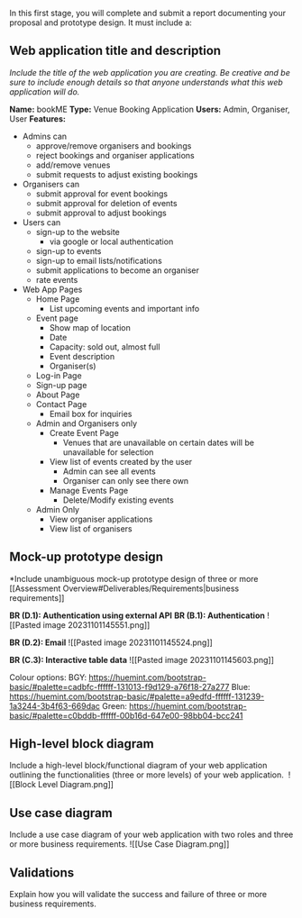 

In this first stage, you will complete and submit a report documenting your proposal and prototype design. It must include a:

## Web application title and description
*Include the title of the web application you are creating. Be creative and be sure to include enough details so that anyone understands what this web application will do.*

**Name:** bookME
**Type:** Venue Booking Application
**Users:** Admin, Organiser, User
**Features:** 
- Admins can
	- approve/remove organisers and bookings
	- reject bookings and organiser applications
	- add/remove venues
	- submit requests to adjust existing bookings
- Organisers can
	- submit approval for event bookings
	- submit approval for deletion of events
	- submit approval to adjust bookings
- Users can
	- sign-up to the website
		- via google or local authentication
	- sign-up to events
	- sign-up to email lists/notifications
	- submit applications to become an organiser
	- rate events
- Web App Pages
	- Home Page
		- List upcoming events and important info
	- Event page
		- Show map of location
		- Date
		- Capacity: sold out, almost full
		- Event description
		- Organiser(s)
	- Log-in Page
	- Sign-up page
	- About Page
	- Contact Page
		- Email box for inquiries
	- Admin and Organisers only
		- Create Event Page
			- Venues that are unavailable on certain dates will be unavailable for selection
		- View list of events created by the user
			- Admin can see all events
			- Organiser can only see there own
		- Manage Events Page
			- Delete/Modify existing events
	- Admin Only
		- View organiser applications
		- View list of organisers

## Mock-up prototype design
*Include unambiguous mock-up prototype design of three or more [[Assessment Overview#Deliverables/Requirements|business requirements]]

**BR (D.1): Authentication using external API**
**BR (B.1): Authentication**
![[Pasted image 20231101145551.png]]

**BR (D.2): Email**
![[Pasted image 20231101145524.png]]

**BR (C.3): Interactive table data**
![[Pasted image 20231101145603.png]]

Colour options: 
BGY: https://huemint.com/bootstrap-basic/#palette=cadbfc-ffffff-131013-f9d129-a76f18-27a277
Blue: https://huemint.com/bootstrap-basic/#palette=a9edfd-ffffff-131239-1a3244-3b4f63-669dac
Green: https://huemint.com/bootstrap-basic/#palette=c0bddb-ffffff-00b16d-647e00-98bb04-bcc241

## High-level block diagram
Include a high-level block/functional diagram of your web application outlining the functionalities (three or more levels) of your web application. 
![[Block Level Diagram.png]]
## Use case diagram
Include a use case diagram of your web application with two roles and three or more business requirements.
![[Use Case Diagram.png]]
## Validations
Explain how you will validate the success and failure of three or more business requirements.
